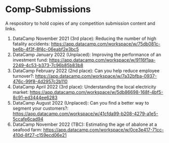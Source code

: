# Comp-Submissions
A respository to hold copies of any competition submission content and links.

1. DataCamp November 2021 (3rd place): Reducing the number of high fatality accidents: https://app.datacamp.com/workspace/w/75db081c-be6b-4f3f-8f4c-06eabf2e3bc5
2. DataCamp January 2022 (Unplaced): Improving the performance of an investment fund: https://app.datacamp.com/workspace/w/9116f1aa-2249-4c53-b373-7c96b85b83b8
3. DataCamp February 2022 (2nd place): Can you help reduce employee turnover?: https://app.datacamp.com/workspace/w/7a32bfba-0937-476c-99f8-4d2957c2b110
4. DataCamp April 2022 (3rd place): Understanding the local electricity market: https://app.datacamp.com/workspace/w/5db86698-168f-4bf5-8c91-ed3444ee6283
5. DataCamp August 2022 (Unplaced): Can you find a better way to segment your customers?: https://app.datacamp.com/workspace/w/41cfda99-b208-4279-a1e5-5ccafe6cad94
6. DataCamp November 2022 (TBC): Estimating the age of abalone at a seafood farm: https://app.datacamp.com/workspace/w/0ce3e417-71cc-410d-8f27-c159ecd06e21
